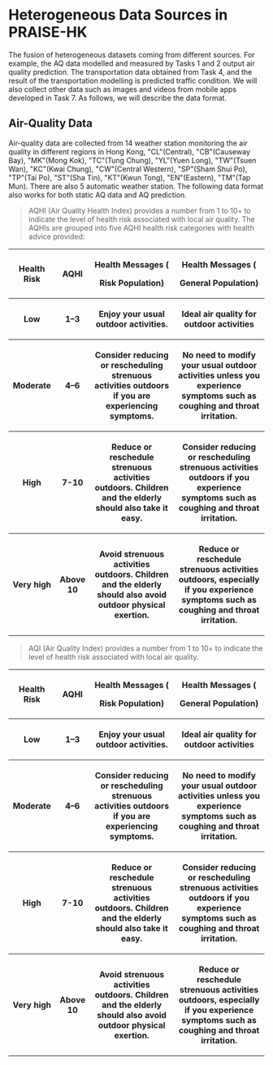 
# Heterogeneous Data Sources in PRAISE-HK
The fusion of heterogeneous datasets coming from different sources. For example, the AQ data modelled and measured by Tasks 1 and 2 output air quality prediction. The transportation data obtained from Task 4, and the result of the transportation modelling is predicted traffic condition. We will also collect other data such as images and videos from mobile apps developed in Task 7. As follows, we will describe the data format. 


## Air-Quality Data

Air-quality data are collected from 14 weather station monitoring the air quality in different regions in Hong Kong, "CL"(Central), "CB"(Causeway Bay), "MK"(Mong Kok),  "TC"(Tung Chung), "YL"(Yuen Long), "TW"(Tsuen Wan), "KC"(Kwai Chung), "CW"(Central Western), "SP"(Sham Shui Po), "TP"(Tai Po), "ST"(Sha Tin), "KT"(Kwun Tong), "EN"(Eastern), "TM"(Tap Mun). There are also 5 automatic weather station. The following data format also works for both static AQ data and AQ prediction. 


<blockquote><p> AQHI (Air Quality Health Index) provides a number from 1 to 10+ to indicate the level of health risk associated with local air quality. The AQHIs are grouped into five AQHI health risk categories with health advice provided:</p></blockquote>
<table width="100%">
<tbody width="100%">
   <tr>
		<th><p><strong>Health Risk</strong></p></th>
		<th>
		<p><strong>AQHI</strong></p>
		</th>
		<th>
		  <p>Health Messages (<p><strong>Risk Population</strong>)  </p>
		</th>
		<th>
		  <p>Health Messages (<p><strong>General Population</strong>)</p>
		</th>
   </tr>
    <tr>
		<th><p><strong>Low</strong></p></th>
		<th>
		<p><strong>1–3</strong></p>
		</th>
		<th>
		  <p><strong>Enjoy</strong> your usual outdoor activities.</p>
		</th>
		<th>
		  <p><strong>Ideal</strong> air quality for outdoor activities</p>
		</th>
   </tr>
   <tr>
		<th><p><strong>Moderate</strong></p></th>
		<th>
		<p><strong>4–6</strong></p>
		</th>
		<th>
		  <p><strong>Consider reducing</strong> or rescheduling strenuous activities outdoors if you are experiencing symptoms.</p>
		</th>
		<th>
		  <p><strong>No need to modify</strong> your usual outdoor activities unless you experience symptoms such as coughing and throat irritation.</p>
		</th>
   </tr>
   <tr>
		<th><p><strong>High</strong></p></th>
		<th>
		<p><strong>7-10</strong></p>
		</th>
		<th>
		  <p><strong>Reduce</strong> or reschedule strenuous activities outdoors. Children and the elderly should also take it easy.</p>
		</th>
		<th>
		  <p><strong>Consider reducing</strong> or rescheduling strenuous activities outdoors if you experience symptoms such as coughing and throat irritation.</p>
		</th>
   </tr>
   <tr>
		<th><p><strong>Very high</strong></p></th>
		<th>
		<p><strong>Above 10</strong></p>
		</th>
		<th>
		  <p><strong>Avoid</strong> strenuous activities outdoors. Children and the elderly should also avoid outdoor physical exertion.</p>
		</th>
		<th>
		  <p><strong>Reduce</strong> or reschedule strenuous activities outdoors, especially if you experience symptoms such as coughing and throat irritation.</p>
		</th>
   </tr> 
   </tbody>
</table>   



<blockquote><p> AQI (Air Quality Index) provides a number from 1 to 10+ to indicate the level of health risk associated with local air quality. </p></blockquote>
<table width="100%">
<tbody width="100%">
   <tr>
		<th><p><strong>Health Risk</strong></p></th>
		<th>
		<p><strong>AQHI</strong></p>
		</th>
		<th>
		  <p>Health Messages (<p><strong>Risk Population</strong>)  </p>
		</th>
		<th>
		  <p>Health Messages (<p><strong>General Population</strong>)</p>
		</th>
   </tr>
    <tr>
		<th><p><strong>Low</strong></p></th>
		<th>
		<p><strong>1–3</strong></p>
		</th>
		<th>
		  <p><strong>Enjoy</strong> your usual outdoor activities.</p>
		</th>
		<th>
		  <p><strong>Ideal</strong> air quality for outdoor activities</p>
		</th>
   </tr>
   <tr>
		<th><p><strong>Moderate</strong></p></th>
		<th>
		<p><strong>4–6</strong></p>
		</th>
		<th>
		  <p><strong>Consider reducing</strong> or rescheduling strenuous activities outdoors if you are experiencing symptoms.</p>
		</th>
		<th>
		  <p><strong>No need to modify</strong> your usual outdoor activities unless you experience symptoms such as coughing and throat irritation.</p>
		</th>
   </tr>
   <tr>
		<th><p><strong>High</strong></p></th>
		<th>
		<p><strong>7-10</strong></p>
		</th>
		<th>
		  <p><strong>Reduce</strong> or reschedule strenuous activities outdoors. Children and the elderly should also take it easy.</p>
		</th>
		<th>
		  <p><strong>Consider reducing</strong> or rescheduling strenuous activities outdoors if you experience symptoms such as coughing and throat irritation.</p>
		</th>
   </tr>
   <tr>
		<th><p><strong>Very high</strong></p></th>
		<th>
		<p><strong>Above 10</strong></p>
		</th>
		<th>
		  <p><strong>Avoid</strong> strenuous activities outdoors. Children and the elderly should also avoid outdoor physical exertion.</p>
		</th>
		<th>
		  <p><strong>Reduce</strong> or reschedule strenuous activities outdoors, especially if you experience symptoms such as coughing and throat irritation.</p>
		</th>
   </tr> 
   </tbody>
</table>   
	